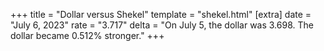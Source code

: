 +++
title = "Dollar versus Shekel"
template = "shekel.html"
[extra]
date = "July  6, 2023"
rate = "3.717"
delta = "On July  5, the dollar was 3.698. The dollar became 0.512% stronger."
+++
